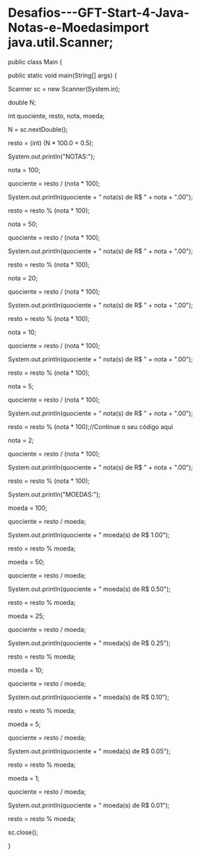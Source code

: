 # Desafios---GFT-Start-4-Java-Notas-e-Moedasimport java.util.Scanner;



public class Main {



public static void main(String[] args) {

Scanner sc = new Scanner(System.in);



double N;

int quociente, resto, nota, moeda;



N = sc.nextDouble();



resto = (int) (N * 100.0 + 0.5);



System.out.println("NOTAS:");



nota = 100;

quociente = resto / (nota * 100);

System.out.println(quociente + " nota(s) de R$ " + nota + ".00");

resto = resto % (nota * 100);



nota = 50;

quociente = resto / (nota * 100);

System.out.println(quociente + " nota(s) de R$ " + nota + ".00");

resto = resto % (nota * 100);



nota = 20;

quociente = resto / (nota * 100);

System.out.println(quociente + " nota(s) de R$ " + nota + ".00");

resto = resto % (nota * 100);



 nota = 10;

quociente = resto / (nota * 100);

System.out.println(quociente + " nota(s) de R$ " + nota + ".00");

resto = resto % (nota * 100);

nota = 5;

quociente = resto / (nota * 100);

System.out.println(quociente + " nota(s) de R$ " + nota + ".00");

resto = resto % (nota * 100);//Continue o seu código aqui

   

  nota = 2;

quociente = resto / (nota * 100);

System.out.println(quociente + " nota(s) de R$ " + nota + ".00");

resto = resto % (nota * 100);

   

System.out.println("MOEDAS:");





moeda = 100;

quociente = resto / moeda;

System.out.println(quociente + " moeda(s) de R$ 1.00");

resto = resto % moeda;



moeda = 50;

quociente = resto / moeda;

System.out.println(quociente + " moeda(s) de R$ 0.50");

resto = resto % moeda;

moeda = 25;

quociente = resto / moeda;

System.out.println(quociente + " moeda(s) de R$ 0.25");

resto = resto % moeda;

moeda = 10;

quociente = resto / moeda;

System.out.println(quociente + " moeda(s) de R$ 0.10");

resto = resto % moeda;

moeda = 5;

quociente = resto / moeda;

System.out.println(quociente + " moeda(s) de R$ 0.05");

resto = resto % moeda;

moeda = 1;

quociente = resto / moeda;

System.out.println(quociente + " moeda(s) de R$ 0.01");

resto = resto % moeda;



sc.close();

}

